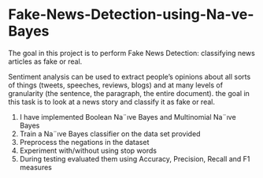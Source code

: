 # Fake-News-Detection-using-Na-ve-Bayes
The goal in this project is to perform Fake News Detection: classifying news articles as fake or real.

Sentiment analysis can be used to extract people’s opinions about all sorts of things
(tweets, speeches, reviews, blogs) and at many levels of granularity (the sentence, the paragraph, the entire
document). the goal in this task is to look at a news story and classify it as fake or real.

1. I have implemented Boolean Na¨ıve Bayes and Multinomial Na¨ıve Bayes
2. Train a Na¨ıve Bayes classifier on the data set provided
3. Preprocess the negations in the dataset
4. Experiment with/without using stop words
5. During testing evaluated them using Accuracy, Precision, Recall and F1 measures

